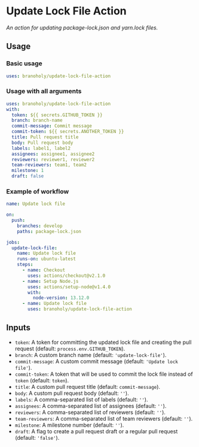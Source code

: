 # Update Lock File Action

_An action for updating package-lock.json and yarn.lock files._

## Usage

### Basic usage

```yaml
uses: branoholy/update-lock-file-action
```

### Usage with all arguments

```yaml
uses: branoholy/update-lock-file-action
with:
  token: ${{ secrets.GITHUB_TOKEN }}
  branch: branch-name
  commit-message: Commit message
  commit-token: ${{ secrets.ANOTHER_TOKEN }}
  title: Pull request title
  body: Pull request body
  labels: label1, label2
  assignees: assignee1, assignee2
  reviewers: reviewer1, reviewer2
  team-reviewers: team1, team2
  milestone: 1
  draft: false
```

### Example of workflow

```yaml
name: Update lock file

on:
  push:
    branches: develop
    paths: package-lock.json

jobs:
  update-lock-file:
    name: Update lock file
    runs-on: ubuntu-latest
    steps:
      - name: Checkout
        uses: actions/checkout@v2.1.0
      - name: Setup Node.js
        uses: actions/setup-node@v1.4.0
        with:
          node-version: 13.12.0
      - name: Update lock file
        uses: branoholy/update-lock-file-action
```

## Inputs

- `token`: A token for committing the updated lock file and creating the pull request (default: `process.env.GITHUB_TOKEN`).
- `branch`: A custom branch name (default: `'update-lock-file'`).
- `commit-message`: A custom commit message (default: `'Update lock file'`).
- `commit-token`: A token that will be used to commit the lock file instead of `token` (default: `token`).
- `title`: A custom pull request title (default: `commit-message`).
- `body`: A custom pull request body (default: `''`).
- `labels`: A comma-separated list of labels (default: `''`).
- `assignees`: A comma-separated list of assignees (default: `''`).
- `reviewers`: A comma-separated list of reviewers (default: `''`).
- `team-reviewers`: A comma-separated list of team reviewers (default: `''`).
- `milestone`: A milestone number (default: `''`).
- `draft`: A flag to create a pull request draft or a regular pull request (default: `'false'`).
